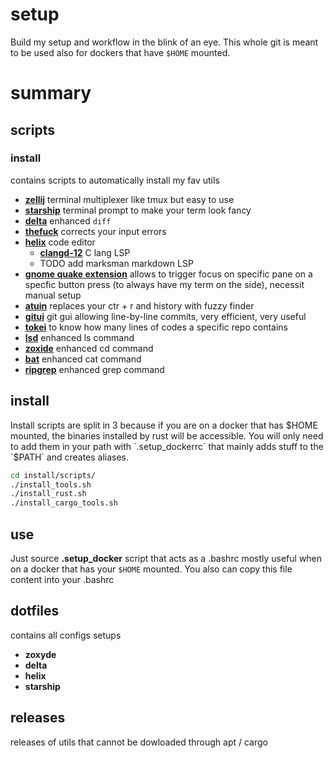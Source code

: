 # setup
Build my setup and workflow in the blink of an eye.
This whole git is meant to be used also for dockers that have `$HOME` mounted.

# summary
## scripts 
### install
contains scripts to automatically install my fav utils
 - **[zellij](https://github.com/zellij-org/zellij/)** terminal multiplexer like tmux but easy to use
 - **[starship](starship.rs/)** terminal prompt to make your term look fancy
 - **[delta](https://github.com/dandavison/delta/)** enhanced `diff`
 - **[thefuck](https://github.com/nvbn/thefuck)** corrects your input errors
 - **[helix](https://github.com/helix-editor/)** code editor
     - **[clangd-12](https://github.com/clangd/clangd)** C lang LSP
     - TODO add marksman markdown LSP
 - **[gnome quake extension](https://extensions.gnome.org/extension/1411/quake-mode/)** allows to trigger focus on specific pane on a specfic button press (to always have my term on the side), necessit manual setup
 - **[atuin](https://github.com/ellie/atuin)** replaces your ctr + r and history with fuzzy finder
 - **[gitui](https://github.com/extrawurst/gitui)** git gui allowing line-by-line commits, very efficient, very useful
 - **[tokei](https://github.com/XAMPPRocky/tokei)** to know how many lines of codes a specific repo contains
 - **[lsd](https://github.com/Peltoche/lsd)** enhanced ls command
 - **[zoxide](https://github.com/ajeetdsouza/zoxide)** enhanced cd command
 - **[bat](https://github.com/sharkdp/bat)** enhanced cat command
 - **[ripgrep](https://github.com/BurntSushi/ripgrep)** enhanced grep command

## install
Install scripts are split in 3 because if you are on a docker that has $HOME mounted, the binaries installed by rust will be accessible.
You will only need to add them in your path with `.setup_dockerrc` that mainly adds stuff to the `$PATH` and creates aliases.

```bash
cd install/scripts/
./install_tools.sh
./install_rust.sh
./install_cargo_tools.sh
```

## use
Just source **.setup_docker** script that acts as a .bashrc mostly useful when on a docker that has your `$HOME` mounted.
You also can copy this file content into your .bashrc

## dotfiles
contains all configs setups
 - **zoxyde**
 - **delta**
 - **helix**
 - **starship**

## releases
releases of utils that cannot be dowloaded through apt / cargo
